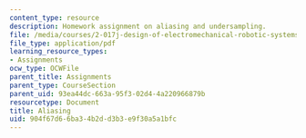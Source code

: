 ```yaml
---
content_type: resource
description: Homework assignment on aliasing and undersampling.
file: /media/courses/2-017j-design-of-electromechanical-robotic-systems-fall-2009/904f67d66ba34b2dd3b3e9f30a5a1bfc_MIT2_017JF09_p19.pdf
file_type: application/pdf
learning_resource_types:
- Assignments
ocw_type: OCWFile
parent_title: Assignments
parent_type: CourseSection
parent_uid: 93ea44dc-663a-95f3-02d4-4a220966879b
resourcetype: Document
title: Aliasing
uid: 904f67d6-6ba3-4b2d-d3b3-e9f30a5a1bfc
---
```

